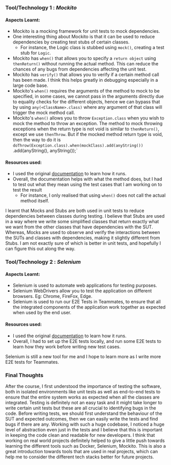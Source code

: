 ### Tool/Technology 1 : *Mockito*

#### Aspects Learnt:

- Mockito is a mocking framework for unit tests to mock dependencies. 
- One interesting thing about Mockito is that it can be used to reduce dependencies by creating test stubs of certain classes.
  - For instance, the Logic class is stubbed using `mock()`, creating a test stub for `Logic`.
- Mockito has `when()` that allows you to specify a `return object` using `thenReturn()` without running the actual method. This can reduce the chances of any bugs from dependencies affecting the unit test.
- Mockito has `verify()` that allows you to verify if a certain method call has been made. I think this helps greatly in debugging especially in a large code base.
- Mockito's `when()` requires the arguments of the method to mock to be specified, in some cases, we cannot pass in the arguments directly due to equality checks for the different objects, hence we can bypass that by using `any(<ClassName>.class)` where any argument of that class will trigger the mock method call.
- Mockito's `when()` allows you to throw `Exception.class` when you wish to mock the method to throw an exception. The method to mock throwing exceptions when the return type is not void is similar to `thenReturn()`, except we use `thenThrow`. But if the mocked method return type is void, then the way to do it is `doThrow(Exception.class).when(mockClass).add(anyString())`
  .add(anyString(), anyString());`

#### Resources used:

- I used the original [documentation](https://site.mockito.org/) to learn  how it runs.
- Overall, the documentation helps with what the method does, but I had to test out what they mean using the test cases that I am working on to test the result
  - For instance, I only realised that using `when()` does not call the actual method itself.

I learnt that Mocks and Stubs are both used in unit tests to reduce dependencies between classes during testing. I believe that Stubs are used in a way where we write some simplified classes that return exactly what we want from the other classes that have dependencies with the SUT. Whereas, Mocks are used to observe and verify the interactions between the SUTs and classes with dependencies, making it slightly different from Stubs.
I am not exactly sure of which is better in unit tests, and hopefully I can figure this out along the way.


### Tool/Technology 2 : *Selenium*

#### Aspects Learnt:

- Selenium is used to automate web applications for testing purposes.
- Selenium WebDrivers allow you to test the application on different browsers. Eg: Chrome, FireFox, Edge.
- Selenium is used to run our E2E Tests in Teammates, to ensure that all the integrated components of the application work together as expected when used by the end user.

#### Resources used:

- I used the original [documentation](https://www.selenium.dev/) to learn  how it runs.
- Overall, I had to set up the E2E tests locally, and run some E2E tests to learn how they work before writing new test cases.

Selenium is still a new tool for me and I hope to learn more as I write more E2E tests for Teammates.


### Final Thoughts

After the course, I first understood the importance of testing the software, both in isolated environments like unit tests as well as end-to-end tests to ensure that the entire system works as expected when all the classes are integrated. Testing is definitely not an easy task and it might take longer to write certain unit tests but these are all crucial to identifying bugs in the code. Before writing tests, we should first understand the behaviour of the SUT and expected outcomes, then we can easily write the tests and find bugs if there are any. Working with such a huge codebase, I noticed a huge level of abstraction even just in the tests and I believe that this is important in keeping the code clean and readable for new developers. I think that working on real world projects definitely helped to give a little push towards learning the different tools such as Docker, Selenium, Mockito. This is also a great introduction towards tools that are used in real projects, which can help me to consider the different tech stacks better for future projects.


